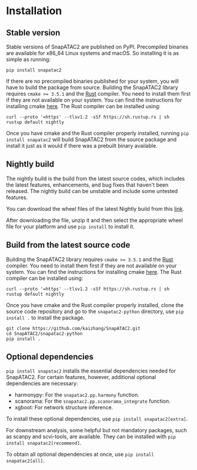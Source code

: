 Installation
============

Stable version
--------------

Stable versions of SnapATAC2 are published on PyPI.
Precompiled binaries are available for x86_64 Linux systems and macOS.
So installing it is as simple as running:

```
pip install snapatac2
```

If there are no precompiled binaries published for your system, you will have to
build the package from source.
Building the SnapATAC2 library requires `cmake >= 3.5.1` and
the [Rust](https://www.rust-lang.org/tools/install) compiler. You need to install
them first if they are not available on your system.
You can find the instructions for installing cmake [here](https://cmake.org/install/).
The Rust compiler can be installed using:

```
curl --proto '=https' --tlsv1.2 -sSf https://sh.rustup.rs | sh
rustup default nightly
```

Once you have cmake and the Rust compiler properly installed,
running `pip install snapatac2` will build SnapATAC2 from the source package and
install it just as it would if there was a prebuilt binary available.

Nightly build
-------------

The nightly build is the build from the latest source codes, which includes the
latest features, enhancements, and bug fixes that haven't been released. 
The nightly build can be unstable and include some untested features.

You can download the wheel files of the latest Nightly build from this
[link](https://nightly.link/kaizhang/SnapATAC2/workflows/wheels/main/artifact.zip).

After downloading the file, unzip it and then select the appropriate wheel file
for your platform and use `pip install` to install it.

Build from the latest source code 
---------------------------------

Building the SnapATAC2 library requires `cmake >= 3.5.1` and
the [Rust](https://www.rust-lang.org/tools/install) compiler. You need to install
them first if they are not available on your system.
You can find the instructions for installing cmake [here](https://cmake.org/install/).
The Rust compiler can be installed using:

```
curl --proto '=https' --tlsv1.2 -sSf https://sh.rustup.rs | sh
rustup default nightly
```

Once you have cmake and the Rust compiler properly installed,
clone the source code repository and go to the `snapatac2-python` directory,
use `pip install .` to install the package.

```
git clone https://github.com/kaizhang/SnapATAC2.git
cd SnapATAC2/snapatac2-python
pip install .
```

Optional dependencies
---------------------

`pip install snapatac2` installs the essential dependencies needed for SnapATAC2.
For certain features, however, additional optional dependencies are necessary:

- harmonypy: For the `snapatac2.pp.harmony` function.
- scanorama: For the `snapatac2.pp.scanorama_integrate` function.
- xgboot: For network structure inference.

To install these optional dependencies, use `pip install snapatac2[extra]`.

For downstream analysis, some helpful but not mandatory packages, such as scanpy and scvi-tools, are available.
They can be installed with `pip install snapatac2[recommend]`.

To obtain all optional dependencies at once, use `pip install snapatac2[all]`.